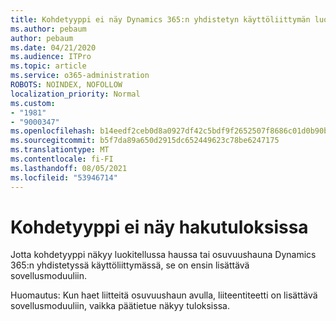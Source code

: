 ```yaml
---
title: Kohdetyyppi ei näy Dynamics 365:n yhdistetyn käyttöliittymän luokitelluissa tai osuvuushakutuloksissa
ms.author: pebaum
author: pebaum
ms.date: 04/21/2020
ms.audience: ITPro
ms.topic: article
ms.service: o365-administration
ROBOTS: NOINDEX, NOFOLLOW
localization_priority: Normal
ms.custom:
- "1981"
- "9000347"
ms.openlocfilehash: b14eedf2ceb0d8a0927df42c5bdf9f2652507f8686c01d0b90b6479ee2e4f062
ms.sourcegitcommit: b5f7da89a650d2915dc652449623c78be6247175
ms.translationtype: MT
ms.contentlocale: fi-FI
ms.lasthandoff: 08/05/2021
ms.locfileid: "53946714"
---
```

# <a name="entity-type-not-showing-in-search-results"></a>Kohdetyyppi ei näy hakutuloksissa

Jotta kohdetyyppi näkyy luokitellussa haussa tai osuvuushauna Dynamics 365:n yhdistetyssä käyttöliittymässä, se on ensin lisättävä sovellusmoduuliin.

Huomautus: Kun haet liitteitä osuvuushaun avulla, liiteentiteetti on lisättävä sovellusmoduuliin, vaikka päätietue näkyy tuloksissa.
